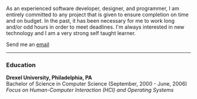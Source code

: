 As an experienced software developer, designer, and programmer, I am entirely committed to any project that is given to ensure completion on time and on budget. In the past, it has been necessary for me to work long and/or odd hours in order to meet deadlines. I'm always interested in new technology and I am a very strong self taught learner. 

Send me an [email](mailto:nyanmatt@gmail.com)

---

### Education

**Drexel University, Philadelphia, PA**<br>
Bachelor of Science in Computer Science (September, 2000 - June, 2006)<br>
*Focus on Human-Computer Interaction (HCI) and Operating Systems*
